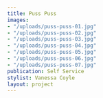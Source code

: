 ```yaml
---
title: Puss Puss
images:
- "/uploads/puss-puss-01.jpg"
- "/uploads/puss-puss-02.jpg"
- "/uploads/puss-puss-03.jpg"
- "/uploads/puss-puss-04.jpg"
- "/uploads/puss-puss-05.jpg"
- "/uploads/puss-puss-06.jpg"
- "/uploads/puss-puss-07.jpg"
publication: Self Service
stylist: Vanessa Coyle
layout: project
---
```


